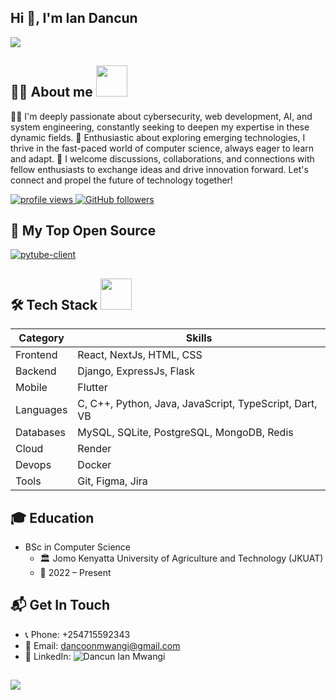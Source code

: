 <h2 align="left"> Hi 👋, I'm Ian Dancun</h2>
<p align="left"><img src="https://readme-typing-svg.herokuapp.com?color=87CEFA&lines=Welcome+To+My+Github!;Hope+you+Enjoy+:)."> </p>

## 👨‍💻 About me <img src="https://media.giphy.com/media/mGcNjsfWAjY5AEZNw6/giphy.gif" width="50">
👨‍💻 I'm deeply passionate about cybersecurity, web development, AI, and system engineering, constantly seeking to deepen my expertise in these dynamic fields.
🤖 Enthusiastic about exploring emerging technologies, I thrive in the fast-paced world of computer science, always eager to learn and adapt.
🚀 I welcome discussions, collaborations, and connections with fellow enthusiasts to exchange ideas and drive innovation forward. Let's connect and propel the future of technology together!
<p align="left">
  <a href="https://github.com/dancoon/dancoon">
    <img src="https://komarev.com/ghpvc/?username=dancoon&color=red" alt="profile views" />
  </a>
  <a href="https://github.com/dancoon?tab=followers">
    <img alt="GitHub followers" src="https://img.shields.io/github/followers/dancoon?color=yellow&logo=github">
  </a>
</p>

## 📘 My Top Open Source
[![pytube-client](https://github-readme-stats.vercel.app/api/pin/?username=dancoon&repo=pytube-client&border_color=3498DB&bg_color=0D1117&title_color=C9D1D9&text_color=8B949E&icon_color=D4AC0D)](https://github.com/dancoon/pytube-client)


## 🛠 Tech Stack  <img src="https://media.giphy.com/media/VgCDAzcKvsR6OM0uWg/giphy.gif" width="50">

| Category         | Skills                                        |
|------------------|-----------------------------------------------|
| Frontend         | React, NextJs, HTML, CSS                      |
| Backend          | Django, ExpressJs, Flask                      |
| Mobile           | Flutter                                       |
| Languages        | C, C++, Python, Java, JavaScript, TypeScript, Dart, VB |
| Databases        | MySQL, SQLite, PostgreSQL, MongoDB, Redis     |
| Cloud            | Render                                        |
| Devops           | Docker                                        |
| Tools            | Git, Figma, Jira                              |

## 🎓 Education
- BSc in Computer Science
    +  🏛 Jomo Kenyatta University of Agriculture and Technology (JKUAT)
    +  📅 2022 – Present

## 📬 Get In Touch
* 📞 Phone: +254715592343
* 📧 Email: dancoonmwangi@gmail.com
* 🔗 LinkedIn: ![Dancun Ian Mwangi]( https://www.linkedin.com/in/dancoon/)

<h2 align="left"><img src="https://readme-typing-svg.herokuapp.com?color=87CEFA&lines=Thank+you+for+stopping+by!;Have+a+nice+day."></h2>
<!---
dancoon/dancoon is a ✨ special ✨ repository because its `README.md` (this file) appears on your GitHub profile.
You can click the Preview link to take a look at your changes.
--->
